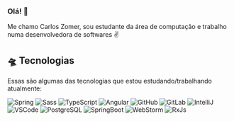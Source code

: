 ### Olá! 👋

Me chamo Carlos Zomer, sou estudante da área de computação e trabalho numa desenvolvedora de softwares ✌️

## 🛸 Tecnologias

Essas são algumas das tecnologias que estou estudando/trabalhando atualmente:

![Spring](https://img.shields.io/badge/Spring-6DB33F?style=for-the-badge&logo=spring&logoColor=white)
![Sass](https://img.shields.io/badge/Sass-CC6699?style=for-the-badge&logo=sass&logoColor=white)
![TypeScript](https://img.shields.io/badge/TypeScript-007ACC?style=for-the-badge&logo=typescript&logoColor=white)
![Angular](https://img.shields.io/badge/Angular-DD0031?style=for-the-badge&logo=angular&logoColor=white)
![GitHub](https://img.shields.io/badge/GitHub-100000?style=for-the-badge&logo=github&logoColor=white)
![GitLab](https://img.shields.io/badge/GitLab-330F63?style=for-the-badge&logo=gitlab&logoColor=white)
![IntelliJ](https://img.shields.io/badge/IntelliJ_IDEA-000000.svg?style=for-the-badge&logo=intellij-idea&logoColor=white)
![VSCode](https://img.shields.io/badge/Visual_Studio_Code-0078D4?style=for-the-badge&logo=visual%20studio%20code&logoColor=white)
![PostgreSQL](https://img.shields.io/badge/PostgreSQL-316192?style=for-the-badge&logo=postgresql&logoColor=white)
![SpringBoot](https://img.shields.io/badge/Spring_Boot-F2F4F9?style=for-the-badge&logo=spring-boot)
![WebStorm](https://img.shields.io/badge/WebStorm-000000?style=for-the-badge&logo=WebStorm&logoColor=white)
![RxJs](https://img.shields.io/badge/ReactiveX-B7178C?style=for-the-badge&logo=ReactiveX&logoColor=white)
